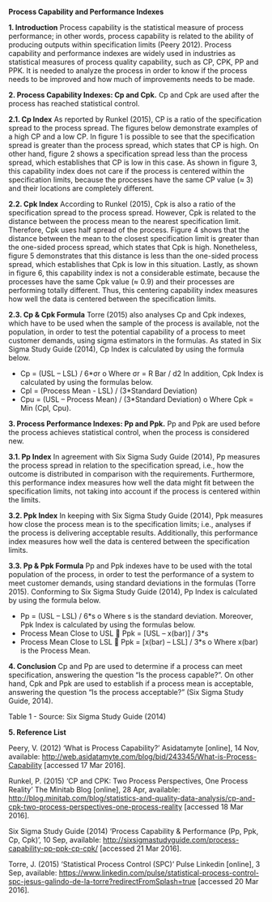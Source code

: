 **Process Capability and Performance Indexes**

**1. Introduction**
Process capability is the statistical measure of process performance; in other words, process capability is related to the ability of producing outputs within specification limits (Peery 2012). Process capability and performance indexes are widely used in industries as statistical measures of process quality capability, such as CP, CPK, PP and PPK. It is needed to analyze the process in order to know if the process needs to be improved and how much of improvements needs to be made.

**2. Process Capability Indexes: Cp and Cpk.**
Cp and Cpk are used after the process has reached statistical control. 

**2.1. Cp Index**
As reported by Runkel (2015), CP is a ratio of the specification spread to the process spread. The figures below demonstrate examples of a high CP and a low CP. In figure 1 is possible to see that the specification spread is greater than the process spread, which states that CP is high. On other hand, figure 2 shows a specification spread less than the process spread, which establishes that CP is low in this case. As shown in figure 3, this capability index does not care if the process is centered within the specification limits, because the processes have the same CP value (≈ 3) and their locations are completely different.

**2.2. Cpk Index**
According to Runkel (2015), Cpk is also a ratio of the specification spread to the process spread. However, Cpk is related to the distance between the process mean to the nearest specification limit. Therefore, Cpk uses half spread of the process. Figure 4 shows that the distance between the mean to the closest specification limit is greater than the one-sided process spread, which states that Cpk is high. Nonetheless, figure 5 demonstrates that this distance is less than the one-sided process spread, which establishes that Cpk is low in this situation. Lastly, as shown in figure 6, this capability index is not a considerable estimate, because the processes have the same Cpk value (≈ 0.9) and their processes are performing totally different. Thus, this centering capability index measures how well the data is centered between the specification limits.

**2.3. Cp & Cpk Formula**
Torre (2015) also analyses Cp and Cpk indexes, which have to be used when the sample of the process is available, not the population, in order to test the potential capability of a process to meet customer demands, using sigma estimators in the formulas. 
As stated in Six Sigma Study Guide (2014), Cp Index is calculated by using the formula below.
- Cp = (USL – LSL) / 6*σr 
o	Where σr = R Bar / d2
In addition, Cpk Index is calculated by using the formulas below.
- Cpl = (Process Mean - LSL) / (3*Standard Deviation)
- Cpu = (USL – Process Mean) / (3*Standard Deviation) 
o	Where Cpk = Min (Cpl, Cpu).

**3. Process Performance Indexes: Pp and Ppk.**
Pp and Ppk are used before the process achieves statistical control, when the process is considered new. 

**3.1. Pp Index**
In agreement with Six Sigma Sudy Guide (2014), Pp measures the process spread in relation to the specification spread, i.e., how the outcome is distributed in comparison with the requirements. Furthermore, this performance index measures how well the data might fit between the specification limits, not taking into account if the process is centered within the limits.

**3.2. Ppk Index**
In keeping with Six Sigma Study Guide (2014), Ppk measures how close the process mean is to the specification limits; i.e., analyses if the process is delivering acceptable results. Additionally, this performance index measures how well the data is centered between the specification limits.

**3.3. Pp & Ppk Formula**
Pp and Ppk indexes have to be used with the total population of the process, in order to test the performance of a system to meet customer demands, using standard deviations in the formulas (Torre 2015). 
Conforming to Six Sigma Study Guide (2014), Pp Index is calculated by using the formula below.
- Pp = (USL – LSL) / 6*s 
o	Where s is the standard deviation.
Moreover, Ppk Index is calculated by using the formulas below.
- Process Mean Close to USL  Ppk = [USL – x(bar)] / 3*s
- Process Mean Close to LSL  Ppk = [x(bar) – LSL] / 3*s
o	Where x(bar) is the Process Mean.

**4. Conclusion**
Cp and Pp are used to determine if a process can meet specification, answering the question “Is the process capable?”. On other hand, Cpk and Ppk are used to establish if a process mean is acceptable, answering the question “Is the process acceptable?” (Six Sigma Study Guide, 2014).

Table 1 - Source: Six Sigma Study Guide (2014)

**5. Reference List**

Peery, V. (2012) ‘What is Process Capability?’ Asidatamyte [online], 14 Nov, available: http://web.asidatamyte.com/blog/bid/243345/What-is-Process-Capability
[accessed 17 Mar 2016].

Runkel, P. (2015) ‘CP and CPK: Two Process Perspectives, One Process Reality’ The Minitab Blog [online], 28 Apr, available: http://blog.minitab.com/blog/statistics-and-quality-data-analysis/cp-and-cpk-two-process-perspectives-one-process-reality [accessed 18 Mar 2016].

Six Sigma Study Guide (2014) ‘Process Capability & Performance (Pp, Ppk, Cp, Cpk)’, 10 Sep, available: http://sixsigmastudyguide.com/process-capability-pp-ppk-cp-cpk/ [accessed 21 Mar 2016]. 

Torre, J. (2015) ‘Statistical Process Control (SPC)’ Pulse Linkedin [online], 3 Sep, available: https://www.linkedin.com/pulse/statistical-process-control-spc-jesus-galindo-de-la-torre?redirectFromSplash=true [accessed 20 Mar 2016].





